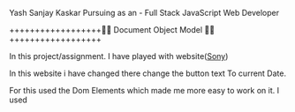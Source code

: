 Yash Sanjay Kaskar
Pursuing as an  -  Full Stack JavaScript Web Developer


++++++++++++++++++👨‍💻  Document Object Model  👨‍💻++++++++++++++++++

In this project/assignment. I have played with website([Sony](https://www.sony.co.in/))

In this website i have changed there change the button text To current Date.

For this used the Dom Elements which made me more easy to work on it. 
I used <Query Selctor> <Inner Text>


